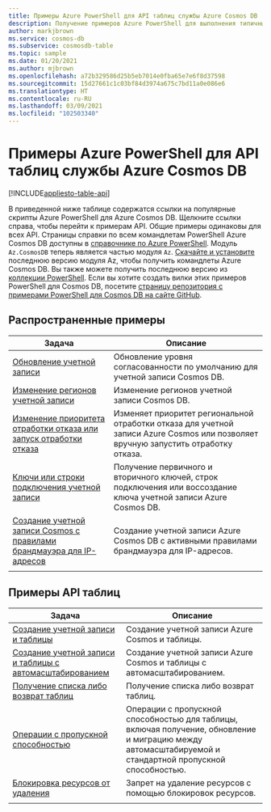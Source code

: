 ```yaml
---
title: Примеры Azure PowerShell для API таблиц службы Azure Cosmos DB
description: Получение примеров Azure PowerShell для выполнения типичных задач в Azure Cosmos DB с использованием API таблиц.
author: markjbrown
ms.service: cosmos-db
ms.subservice: cosmosdb-table
ms.topic: sample
ms.date: 01/20/2021
ms.author: mjbrown
ms.openlocfilehash: a72b329586d25b5eb7014e0fba65e7e6f8d37598
ms.sourcegitcommit: 15d27661c1c03bf84d3974a675c7bd11a0e086e6
ms.translationtype: HT
ms.contentlocale: ru-RU
ms.lasthandoff: 03/09/2021
ms.locfileid: "102503340"
---
```

# <a name="azure-powershell-samples-for-azure-cosmos-db-table-api"></a>Примеры Azure PowerShell для API таблиц службы Azure Cosmos DB
[!INCLUDE[appliesto-table-api](includes/appliesto-table-api.md)]

В приведенной ниже таблице содержатся ссылки на популярные скрипты Azure PowerShell для Azure Cosmos DB. Щелкните ссылки справа, чтобы перейти к примерам API. Общие примеры одинаковы для всех API. Страницы справки по всем командлетам PowerShell Azure Cosmos DB доступны в [справочнике по Azure PowerShell](/powershell/module/az.cosmosdb). Модуль `Az.CosmosDB` теперь является частью модуля `Az`. [Скачайте и установите](/powershell/azure/install-az-ps) последнюю версию модуля Az, чтобы получить командлеты Azure Cosmos DB. Вы также можете получить последнюю версию из [коллекции PowerShell](https://www.powershellgallery.com/packages/Az/5.4.0). Если вы хотите создать вилки этих примеров PowerShell для Cosmos DB, посетите [страницу репозитория с примерами PowerShell для Cosmos DB на сайте GitHub](https://github.com/Azure/azure-docs-powershell-samples/tree/master/cosmosdb).

## <a name="common-samples"></a>Распространенные примеры

|Задача | Описание |
|---|---|
|[Обновление учетной записи](scripts/powershell/common/account-update.md?toc=%2fpowershell%2fmodule%2ftoc.json)| Обновление уровня согласованности по умолчанию для учетной записи Cosmos DB. |
|[Изменение регионов учетной записи](scripts/powershell/common/update-region.md?toc=%2fpowershell%2fmodule%2ftoc.json)| Изменение регионов учетной записи Cosmos DB. |
|[Изменение приоритета отработки отказа или запуск отработки отказа](scripts/powershell/common/failover-priority-update.md?toc=%2fpowershell%2fmodule%2ftoc.json)| Изменяет приоритет региональной отработки отказа для учетной записи Azure Cosmos или позволяет вручную запустить отработку отказа. |
|[Ключи или строки подключения учетной записи](scripts/powershell/common/keys-connection-strings.md?toc=%2fpowershell%2fmodule%2ftoc.json)| Получение первичного и вторичного ключей, строк подключения или воссоздание ключа учетной записи Azure Cosmos DB. |
|[Создание учетной записи Cosmos с правилами брандмауэра для IP-адресов](scripts/powershell/common/firewall-create.md?toc=%2fpowershell%2fmodule%2ftoc.json)| Создание учетной записи Azure Cosmos DB с активными правилами брандмауэра для IP-адресов. |
|||

## <a name="table-api-samples"></a>Примеры API таблиц

|Задача | Описание |
|---|---|
|[Создание учетной записи и таблицы](scripts/powershell/table/create.md?toc=%2fpowershell%2fmodule%2ftoc.json)| Создание учетной записи Azure Cosmos и таблицы. |
|[Создание учетной записи и таблицы с автомасштабированием](scripts/powershell/table/autoscale.md?toc=%2fpowershell%2fmodule%2ftoc.json)| Создание учетной записи Azure Cosmos и таблицы с автомасштабированием. |
|[Получение списка либо возврат таблиц](scripts/powershell/table/list-get.md?toc=%2fpowershell%2fmodule%2ftoc.json)| Получение списка либо возврат таблиц. |
|[Операции с пропускной способностью](scripts/powershell/table/throughput.md?toc=%2fpowershell%2fmodule%2ftoc.json)| Операции c пропускной способностью для таблицы, включая получение, обновление и миграцию между автомасштабируемой и стандартной пропускной способностью. |
|[Блокировка ресурсов от удаления](scripts/powershell/table/lock.md?toc=%2fpowershell%2fmodule%2ftoc.json)| Запрет на удаление ресурсов с помощью блокировок ресурсов. |
|||
